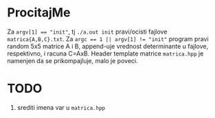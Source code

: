 # ProcitajMe
Za `argv[1] == "init"`, tj `./a.out init` pravi/ocisti fajlove `matrica{A,B,C}.txt`.
Za `argc == 1 || argv[1] != "init"` program pravi random 5x5 matrice A i B, append-uje vrednost determinante u fajlove, respektivno, i racuna C=AxB.
Header template matrice `matrica.hpp` je namenjen da se prikompajluje, malo je poveci.

# TODO
1. srediti imena var u `matrica.hpp`
